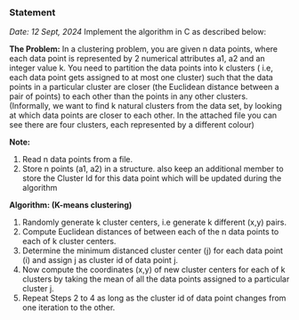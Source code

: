 ### Statement

_Date: 12 Sept, 2024_
Implement the algorithm in C as described below:

**The Problem:** In a clustering problem, you are given n data points, where each data point is represented by 2 numerical attributes a1, a2 and an integer value k. You need to partition the data points into k clusters ( i.e, each data point gets assigned to at most one cluster) such that the data points in a particular cluster are closer (the Euclidean distance between a pair of points) to each other than the points in any other clusters.
(Informally, we want to find k natural clusters from the data set, by looking at which data points are closer to each other. In the attached file you can see there are four clusters, each represented by a different colour)

**Note:**

1. Read n data points from a file.
2. Store n points (a1, a2) in a structure. also keep an additional member to store the Cluster Id for this data point which will be updated during the algorithm

**Algorithm: (K-means clustering)**

1. Randomly generate k cluster centers, i.e generate k different (x,y) pairs.
2. Compute Euclidean distances of between each of the n data points to each of k cluster centers.
3. Determine the minimum distanced cluster center (j) for each data point (i) and assign j as cluster id of data point j.
4. Now compute the coordinates (x,y) of new cluster centers for each of k clusters by taking the mean of all the data points assigned to a particular cluster j.
5. Repeat Steps 2 to 4 as long as the cluster id of data point changes from one iteration to the other.

